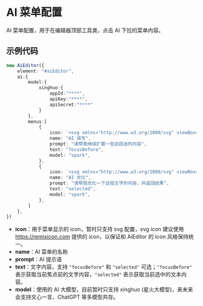 # AI 菜单配置

AI 菜单配置，用于在编辑器顶部工具类，点击 AI 下拉的菜单内容。

## 示例代码

```typescript
new AiEditor({
    element: "#aiEditor",
    ai:{
        model:{
            xinghuo:{
                appId:"****",
                apiKey:"****",
                apiSecret:"****"
            }
        },
        menus:[
            {
                icon: `<svg xmlns="http://www.w3.org/2000/svg" viewBox="0 0 24 24"><path fill="none" d="M0 0h24v24H0z"></path><path d="M4 18.9997H20V13.9997H22V19.9997C22 20.552 21.5523 20.9997 21 20.9997H3C2.44772 20.9997 2 20.552 2 19.9997V13.9997H4V18.9997ZM16.1716 6.9997L12.2218 3.04996L13.636 1.63574L20 7.9997L13.636 14.3637L12.2218 12.9495L16.1716 8.9997H5V6.9997H16.1716Z"></path></svg>`,
                name: "AI 续写",
                prompt: "请帮我继续扩展一些这段话的内容",
                text: "focusBefore",
                model: "spark",
            },
            {
                icon: `<svg xmlns="http://www.w3.org/2000/svg" viewBox="0 0 24 24"><path fill="none" d="M0 0h24v24H0z"></path><path d="M15 5.25C16.7949 5.25 18.25 3.79493 18.25 2H19.75C19.75 3.79493 21.2051 5.25 23 5.25V6.75C21.2051 6.75 19.75 8.20507 19.75 10H18.25C18.25 8.20507 16.7949 6.75 15 6.75V5.25ZM4 7C4 5.89543 4.89543 5 6 5H13V3H6C3.79086 3 2 4.79086 2 7V17C2 19.2091 3.79086 21 6 21H18C20.2091 21 22 19.2091 22 17V12H20V17C20 18.1046 19.1046 19 18 19H6C4.89543 19 4 18.1046 4 17V7Z"></path></svg>`,
                name: "AI 优化",
                prompt: "请帮我优化一下这段文字的内容，并返回结果",
                text: "selected",
                model: "spark",
            },
        ]
    },
})
```

- **icon**：用于菜单显示的 icon，暂时只支持 svg 配置，svg icon 建议使用 https://remixicon.com 提供的 icon，以保证和 AiEditor 的 icon 风格保持统一。
- **name**：AI 菜单的名称
- **prompt**：AI 提示语
- **text**：文字内容，支持 `"focusBefore"` 和 `"selected"` 可选；`"focusBefore"` 表示获取当前焦点前的文字内容，`"selected"` 表示获取当前选中的文本内容。
- **model**：使用的 AI 大模型，目前暂时只支持 xinghuo (星火大模型)，来未来会支持文心一言、ChatGPT 等多模型共存。

